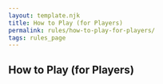 ```yaml
---
layout: template.njk
title: How to Play (for Players)
permalink: rules/how-to-play-for-players/
tags: rules_page
---
```

## How to Play (for Players)